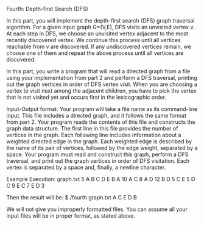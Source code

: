Fourth: Depth-first Search (DFS) 

In this part, you will implement the depth-first search (DFS) graph traversal algorithm. For a given
input graph G=(V,E), DFS visits an unvisited vertex v. At each step in DFS, we choose an unvisited
vertex adjacent to the most recently discovered vertex. We continue this process until all vertices
reachable from v are discovered. If any undiscovered vertices remain, we choose one of them and
repeat the above process until all vertices are discovered.

In this part, you write a program that will read a directed graph from a file using your implementation from part 2 
and perform a DFS traversal, printing out the graph vertices in order of DFS
vertex visit. When you are choosing a vertex to visit next among the adjacent children, you have
to pick the vertex that is not visited yet and occurs first in the lexicographic order.

Input-Output format: Your program will take a file name as its command-line input. This file
includes a directed graph, and it follows the same format from part 2. Your program reads the
contents of this file and constructs the graph data structure. The first line in this file provides
the number of vertices in the graph. Each following line includes information about a weighted
directed edge in the graph. Each weighted edge is described by the name of its pair of vertices,
followed by the edge weight, separated by a space. Your program must read and construct this
graph, perform a DFS traversal, and print out the graph vertices in order of DFS visitation. Each
vertex is separated by a space and, finally, a newline character.

Example Execution:
graph.txt
5
A
B
C
D
E
B A 10
A C 8
A D 12
B D 5
C E 5
D C 9
E C 7
E D 3

Then the result will be:
$./fourth graph.txt
A C E D B

We will not give you improperly formatted files. You can assume all your input files will be in
proper format, as stated above.
